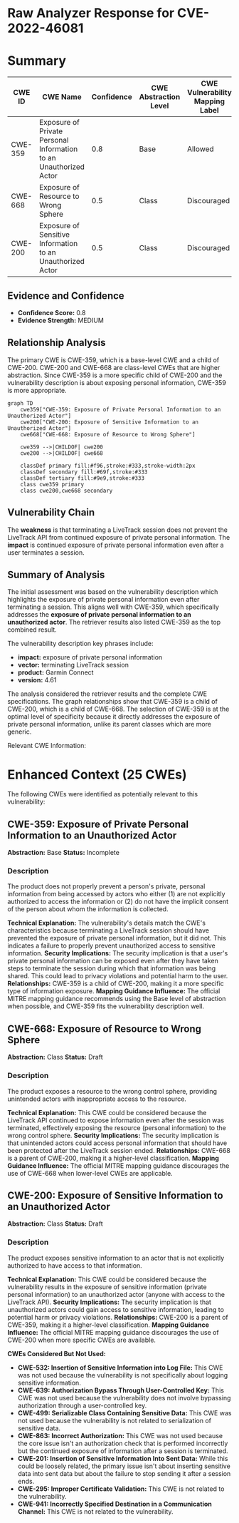 # Raw Analyzer Response for CVE-2022-46081

# Summary
| CWE ID | CWE Name | Confidence | CWE Abstraction Level | CWE Vulnerability Mapping Label | CWE-Vulnerability Mapping Notes |
|---|---|---|---|---|---|
| CWE-359 | Exposure of Private Personal Information to an Unauthorized Actor | 0.8 | Base | Allowed | Primary CWE |
| CWE-668 | Exposure of Resource to Wrong Sphere | 0.5 | Class | Discouraged | Secondary CWE |
| CWE-200 | Exposure of Sensitive Information to an Unauthorized Actor | 0.5 | Class | Discouraged | Secondary CWE |

## Evidence and Confidence

*   **Confidence Score:** 0.8
*   **Evidence Strength:** MEDIUM

## Relationship Analysis
The primary CWE is CWE-359, which is a base-level CWE and a child of CWE-200. CWE-200 and CWE-668 are class-level CWEs that are higher abstraction. Since CWE-359 is a more specific child of CWE-200 and the vulnerability description is about exposing personal information, CWE-359 is more appropriate.

```mermaid
graph TD
    cwe359["CWE-359: Exposure of Private Personal Information to an Unauthorized Actor"]
    cwe200["CWE-200: Exposure of Sensitive Information to an Unauthorized Actor"]
    cwe668["CWE-668: Exposure of Resource to Wrong Sphere"]
    
    cwe359 -->|CHILDOF| cwe200
    cwe200 -->|CHILDOF| cwe668
    
    classDef primary fill:#f96,stroke:#333,stroke-width:2px
    classDef secondary fill:#69f,stroke:#333
    classDef tertiary fill:#9e9,stroke:#333
    class cwe359 primary
    class cwe200,cwe668 secondary
```

## Vulnerability Chain
The **weakness** is that terminating a LiveTrack session does not prevent the LiveTrack API from continued exposure of private personal information.
The **impact** is continued exposure of private personal information even after a user terminates a session.

## Summary of Analysis
The initial assessment was based on the vulnerability description which highlights the exposure of private personal information even after terminating a session. This aligns well with CWE-359, which specifically addresses the **exposure of private personal information to an unauthorized actor**. The retriever results also listed CWE-359 as the top combined result.

The vulnerability description key phrases include:
- **impact:** exposure of private personal information
- **vector:** terminating LiveTrack session
- **product:** Garmin Connect
- **version:** 4.61

The analysis considered the retriever results and the complete CWE specifications. The graph relationships show that CWE-359 is a child of CWE-200, which is a child of CWE-668. The selection of CWE-359 is at the optimal level of specificity because it directly addresses the exposure of private personal information, unlike its parent classes which are more generic.

Relevant CWE Information:

# Enhanced Context (25 CWEs)
The following CWEs were identified as potentially relevant to this vulnerability:

## CWE-359: Exposure of Private Personal Information to an Unauthorized Actor
**Abstraction:** Base
**Status:** Incomplete

### Description
The product does not properly prevent a person's private, personal information from being accessed by actors who either (1) are not explicitly authorized to access the information or (2) do not have the implicit consent of the person about whom the information is collected.

**Technical Explanation:**
The vulnerability's details match the CWE's characteristics because terminating a LiveTrack session should have prevented the exposure of private personal information, but it did not. This indicates a failure to properly prevent unauthorized access to sensitive information.
**Security Implications:**
The security implication is that a user's private personal information can be exposed even after they have taken steps to terminate the session during which that information was being shared. This could lead to privacy violations and potential harm to the user.
**Relationships:**
CWE-359 is a child of CWE-200, making it a more specific type of information exposure.
**Mapping Guidance Influence:**
The official MITRE mapping guidance recommends using the Base level of abstraction when possible, and CWE-359 fits the vulnerability description well.

## CWE-668: Exposure of Resource to Wrong Sphere
**Abstraction:** Class
**Status:** Draft

### Description
The product exposes a resource to the wrong control sphere, providing unintended actors with inappropriate access to the resource.

**Technical Explanation:**
This CWE could be considered because the LiveTrack API continued to expose information even after the session was terminated, effectively exposing the resource (personal information) to the wrong control sphere.
**Security Implications:**
The security implication is that unintended actors could access personal information that should have been protected after the LiveTrack session ended.
**Relationships:**
CWE-668 is a parent of CWE-200, making it a higher-level classification.
**Mapping Guidance Influence:**
The official MITRE mapping guidance discourages the use of CWE-668 when lower-level CWEs are applicable.

## CWE-200: Exposure of Sensitive Information to an Unauthorized Actor
**Abstraction:** Class
**Status:** Draft

### Description
The product exposes sensitive information to an actor that is not explicitly authorized to have access to that information.

**Technical Explanation:**
This CWE could be considered because the vulnerability results in the exposure of sensitive information (private personal information) to an unauthorized actor (anyone with access to the LiveTrack API).
**Security Implications:**
The security implication is that unauthorized actors could gain access to sensitive information, leading to potential harm or privacy violations.
**Relationships:**
CWE-200 is a parent of CWE-359, making it a higher-level classification.
**Mapping Guidance Influence:**
The official MITRE mapping guidance discourages the use of CWE-200 when more specific CWEs are available.

**CWEs Considered But Not Used:**

*   **CWE-532: Insertion of Sensitive Information into Log File:** This CWE was not used because the vulnerability is not specifically about logging sensitive information.
*   **CWE-639: Authorization Bypass Through User-Controlled Key:** This CWE was not used because the vulnerability does not involve bypassing authorization through a user-controlled key.
*   **CWE-499: Serializable Class Containing Sensitive Data:** This CWE was not used because the vulnerability is not related to serialization of sensitive data.
*   **CWE-863: Incorrect Authorization:** This CWE was not used because the core issue isn't an authorization check that is performed incorrectly but the continued exposure of information after a session is terminated.
*   **CWE-201: Insertion of Sensitive Information Into Sent Data:** While this could be loosely related, the primary issue isn't about inserting sensitive data into sent data but about the failure to stop sending it after a session ends.
*   **CWE-295: Improper Certificate Validation:** This CWE is not related to the vulnerability.
*   **CWE-941: Incorrectly Specified Destination in a Communication Channel:** This CWE is not related to the vulnerability.